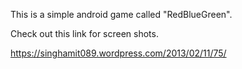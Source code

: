 This is a simple android game called "RedBlueGreen".

Check out this link for screen shots.

https://singhamit089.wordpress.com/2013/02/11/75/
